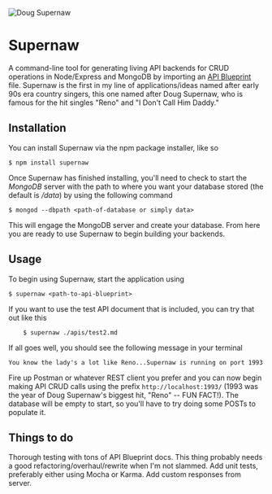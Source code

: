 ![Doug Supernaw](http://dougsupernaw.org/wp-content/gallery/galler1/doug_1_pg.jpg) 

# Supernaw

A command-line tool for generating living API backends for CRUD operations in Node/Express and MongoDB by importing an [API Blueprint](http://www.apiblueprint.org/ "API Blueprint") file. Supernaw is the first in my line of applications/ideas named after early 90s era country singers, this one named after Doug Supernaw, who is famous for the hit singles "Reno" and "I Don't Call Him Daddy."

## Installation

You can install Supernaw via the npm package installer, like so

	$ npm install supernaw

Once Supernaw has finished installing, you'll need to check to start the _MongoDB_ server with the path to where you want your database stored (the default is _/data_) by using the following command
	
	$ mongod --dbpath <path-of-database or simply data>

This will engage the MongoDB server and create your database. From here you are ready to use Supernaw to begin building your backends.

## Usage

To begin using Supernaw, start the application using

	$ supernaw <path-to-api-blueprint>

If you want to use the test API document that is included, you can try that out like this

```
	$ supernaw ./apis/test2.md
```

If all goes well, you should see the following message in your terminal

```
You know the lady's a lot like Reno...Supernaw is running on port 1993
```

Fire up Postman or whatever REST client you prefer and you can now begin making API CRUD calls using the prefix `http://localhost:1993/` (1993 was the year of Doug Supernaw's biggest hit, "Reno" -- FUN FACT!). The database will be empty to start, so you'll have to try doing some POSTs to populate it.

## Things to do

Thorough testing with tons of API Blueprint docs.
This thing probably needs a good refactoring/overhaul/rewrite when I'm not slammed.
Add unit tests, preferably either using Mocha or Karma.
Add custom responses from server.
